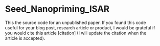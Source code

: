 # Seed_Nanopriming_ISAR
This the source code for an unpublished paper. If you found this code useful for your blog post, research article or product, I would be grateful if you would cite this article [citation] (I will update the citation when the article is accepted).
